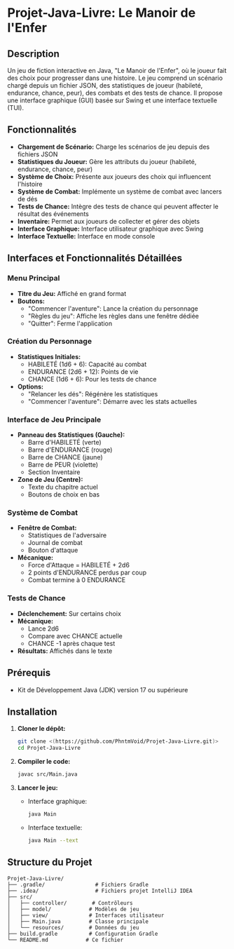 # Projet-Java-Livre: Le Manoir de l'Enfer

## Description

Un jeu de fiction interactive en Java, "Le Manoir de l'Enfer", où le joueur fait des choix pour progresser dans une histoire. Le jeu comprend un scénario chargé depuis un fichier JSON, des statistiques de joueur (habileté, endurance, chance, peur), des combats et des tests de chance. Il propose une interface graphique (GUI) basée sur Swing et une interface textuelle (TUI).

## Fonctionnalités

- **Chargement de Scénario:** Charge les scénarios de jeu depuis des fichiers JSON
- **Statistiques du Joueur:** Gère les attributs du joueur (habileté, endurance, chance, peur)
- **Système de Choix:** Présente aux joueurs des choix qui influencent l'histoire
- **Système de Combat:** Implémente un système de combat avec lancers de dés
- **Tests de Chance:** Intègre des tests de chance qui peuvent affecter le résultat des événements
- **Inventaire:** Permet aux joueurs de collecter et gérer des objets
- **Interface Graphique:** Interface utilisateur graphique avec Swing
- **Interface Textuelle:** Interface en mode console

## Interfaces et Fonctionnalités Détaillées

### Menu Principal
- **Titre du Jeu:** Affiché en grand format
- **Boutons:**
  - "Commencer l'aventure": Lance la création du personnage
  - "Règles du jeu": Affiche les règles dans une fenêtre dédiée
  - "Quitter": Ferme l'application

### Création du Personnage
- **Statistiques Initiales:**
  - HABILETÉ (1d6 + 6): Capacité au combat
  - ENDURANCE (2d6 + 12): Points de vie
  - CHANCE (1d6 + 6): Pour les tests de chance
- **Options:**
  - "Relancer les dés": Régénère les statistiques
  - "Commencer l'aventure": Démarre avec les stats actuelles

### Interface de Jeu Principale
- **Panneau des Statistiques (Gauche):**
  - Barre d'HABILETÉ (verte)
  - Barre d'ENDURANCE (rouge)
  - Barre de CHANCE (jaune)
  - Barre de PEUR (violette)
  - Section Inventaire
- **Zone de Jeu (Centre):**
  - Texte du chapitre actuel
  - Boutons de choix en bas

### Système de Combat
- **Fenêtre de Combat:**
  - Statistiques de l'adversaire
  - Journal de combat
  - Bouton d'attaque
- **Mécanique:**
  - Force d'Attaque = HABILETÉ + 2d6
  - 2 points d'ENDURANCE perdus par coup
  - Combat termine à 0 ENDURANCE

### Tests de Chance
- **Déclenchement:** Sur certains choix
- **Mécanique:**
  - Lance 2d6
  - Compare avec CHANCE actuelle
  - CHANCE -1 après chaque test
- **Résultats:** Affichés dans le texte

## Prérequis

- Kit de Développement Java (JDK) version 17 ou supérieure

## Installation

1. **Cloner le dépôt:**
   ```bash
   git clone <(https://github.com/PhntmVoid/Projet-Java-Livre.git)>
   cd Projet-Java-Livre
   ```

2. **Compiler le code:**
   ```bash
   javac src/Main.java
   ```

3. **Lancer le jeu:**
   - Interface graphique:
     ```bash
     java Main
     ```
   - Interface textuelle:
     ```bash
     java Main --text
     ```

## Structure du Projet

```
Projet-Java-Livre/
├── .gradle/                # Fichiers Gradle
├── .idea/                  # Fichiers projet IntelliJ IDEA
├── src/
│   ├── controller/        # Contrôleurs
│   ├── model/            # Modèles de jeu
│   ├── view/             # Interfaces utilisateur
│   ├── Main.java         # Classe principale
│   └── resources/        # Données du jeu
├── build.gradle          # Configuration Gradle
└── README.md            # Ce fichier
```
